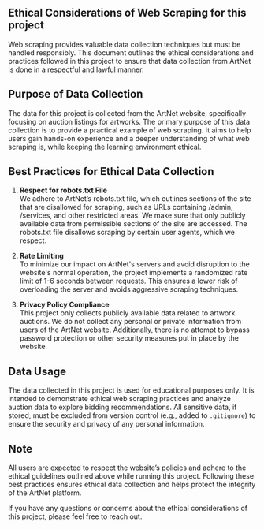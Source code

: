 ## Ethical Considerations of Web Scraping for this project  
Web scraping provides valuable data collection techniques but must be handled responsibly. This document outlines the ethical considerations and practices followed in this project to ensure that data collection from ArtNet is done in a respectful and lawful manner.

## Purpose of Data Collection 

The data for this project is collected from the ArtNet website, specifically focusing on auction listings for artworks. The primary purpose of this data collection is to provide a practical example of web scraping. It aims to help users gain hands-on experience and a deeper understanding of what web scraping is, while keeping the learning environment ethical.

## Best Practices for Ethical Data Collection 

1. **Respect for robots.txt File**  
We adhere to ArtNet’s robots.txt file, which outlines sections of the site that are disallowed for scraping, such as URLs containing /admin, /services, and other restricted areas. We make sure that only publicly available data from permissible sections of the site are accessed. The robots.txt file disallows scraping by certain user agents, which we respect.

2. **Rate Limiting**  
To minimize our impact on ArtNet's servers and avoid disruption to the website's normal operation, the project implements a randomized rate limit of 1-6 seconds between requests. This ensures a lower risk of overloading the server and avoids aggressive scraping techniques.

3. **Privacy Policy Compliance**  
This project only collects publicly available data related to artwork auctions. We do not collect any personal or private information from users of the ArtNet website. Additionally, there is no attempt to bypass password protection or other security measures put in place by the website.

## Data Usage 

The data collected in this project is used for educational purposes only. It is intended to demonstrate ethical web scraping practices and analyze auction data to explore bidding recommendations. All sensitive data, if stored, must be excluded from version control (e.g., added to `.gitignore`) to ensure the security and privacy of any personal information.

## Note 

All users are expected to respect the website’s policies and adhere to the ethical guidelines outlined above while running this project. Following these best practices ensures ethical data collection and helps protect the integrity of the ArtNet platform.

If you have any questions or concerns about the ethical considerations of this project, please feel free to reach out.